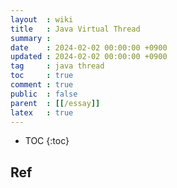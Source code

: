 ```yaml
---
layout  : wiki
title   : Java Virtual Thread
summary :
date    : 2024-02-02 00:00:00 +0900
updated : 2024-02-02 00:00:00 +0900
tag     : java thread
toc     : true
comment : true
public  : false
parent  : [[/essay]]
latex   : true
---
```

* TOC
{:toc}


## Ref